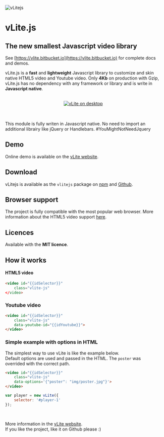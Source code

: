 ![vLitejs](https://img.shields.io/badge/vLitejs-v1.1.1-ffb300.svg?style=flat-square)

# vLite.js

## The new smallest Javascript video library

See [https://vlite.bitbucket.io](https://vlite.bitbucket.io) for complete docs and demos.<br />

vLite.js is a **fast** and **lightweight** Javascript library to customize and skin native HTML5 video and Youtube video. Only **4Kb** on production with Gzip, vLite.js has no dependency with any framework or library and is write in **Javascript native**.<br /><br />

<center style="image-rendering: -webkit-optimize-contrast;">
<a href="https://vlite.bitbucket.io/demo" title="vLitejs demo" target="_blank"><img src="https://vlite.bitbucket.io/img/demo.jpg" alt="vLite on desktop" /></a>
</center><br /><br />

This module is fully writen in Javascript native. No need to import an additional librairy like jQuery or Handlebars. #YouMightNotNeedJquery<br />

## Demo

Online demo is available on the [vLite website](https://vlite.bitbucket.io/demo).

## Download

vLitejs is available as the `vlitejs` package on [npm](https://www.npmjs.com/package/vlitejs) and [Github](https://github.com/yoriiis/vlitejs).

## Browser support

The project is fully compatible with the most popular web browser. More information about the HTML5 video support <a href="https://caniuse.com/#feat=video" target="_blank" title="Browser support">here</a>.

## Licences

Available with the __MIT licence__.

## How it works

#### HTML5 video

```html
<video id="{{idSelector}}"
    class="vlite-js"
</video>
```

### Youtube video

```html
<video id="{{idSelector}}"
    class="vlite-js"
    data-youtube-id="{{idYoutube}}">
</video>
```

### Simple example with options in HTML

The simplest way to use vLite is like the example below.<br />
Default options are used and passed in the HTML. The `poster` was overrided with the correct path.

```html
<video id="{{idSelector}}"
    class="vlite-js"
    data-options='{"poster": "img/poster.jpg"}'>
</video>
```

```javascript
var player = new vLite({
    selector: '#player-1'
});
```
<br />

More information in the [vLite website](https://vlite.bitbucket.io).<br />
If you like the project, like it on Github please :)
